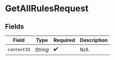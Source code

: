 # GetAllRulesRequest


## Fields

| Field              | Type               | Required           | Description        |
| ------------------ | ------------------ | ------------------ | ------------------ |
| `contextID`        | *String*           | :heavy_check_mark: | N/A                |